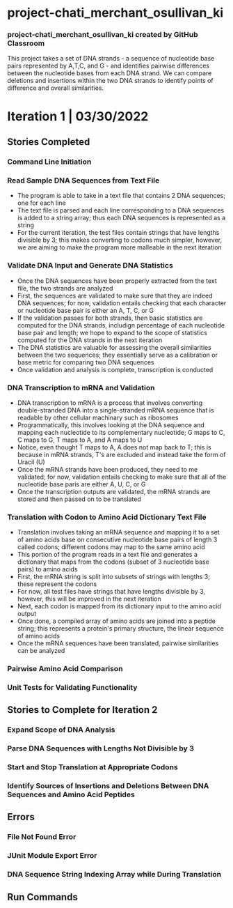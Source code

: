 # project-chati_merchant_osullivan_ki
### project-chati_merchant_osullivan_ki created by GitHub Classroom
This project takes a set of DNA strands - a sequence of nucleotide base pairs represented by A,T,C, and G - and identifies pairwise differences between 
the nucleotide bases from each DNA strand. We can compare deletions and insertions within the two DNA strands to identify points of difference and overall similarities.

# Iteration 1 | 03/30/2022

## Stories Completed

### Command Line Initiation

### Read Sample DNA Sequences from Text File
- The program is able to take in a text file that contains 2 DNA sequences; one for each line
- The text file is parsed and each line corresponding to a DNA sequences is added to a string array; thus each DNA sequences is represented as a string
- For the current iteration, the test files contain strings that have lengths divisible by 3; this makes converting to codons much simpler, however, we are aiming to make the program more malleable in the next iteration

### Validate DNA Input and Generate DNA Statistics
- Once the DNA sequences have been properly extracted from the text file, the two strands are analyzed
- First, the sequences are validated to make sure that they are indeed DNA sequences; for now, validation entails checking that each character or nucleotide base pair is either an A, T, C, or G
- If the validation passes for both strands, then basic statistics are computed for the DNA strands, includign percentage of each nucleotide base pair and length; we hope to expand to the scope of statistics computed for the DNA strands in the next iteration
- The DNA statistics are valuable for assessing the overall similarities between the two sequences; they essentially serve as a calibration or base metric for comparing two DNA sequences
- Once validation and analysis is complete, transcription is conducted

### DNA Transcription to mRNA and Validation
- DNA transcription to mRNA is a process that involves converting double-stranded DNA into a single-stranded mRNA sequence that is readable by other cellular machinary such as ribosomes
- Programmatically, this involves looking at the DNA sequence and mapping each nucleotide to its complementary nucleotide; G maps to C, C maps to G, T maps to A, and A maps to U
- Notice, even thought T maps to A, A does not map back to T; this is because in mRNA strands, T's are excluded and instead take the form of Uracil (U)
- Once the mRNA strands have been produced, they need to me validated; for now, validation entails checking to make sure that all of the nucleotide base paris are either A, U, C, or G
- Once the transcription outputs are validated, the mRNA strands are stored and then passed on to be translated

### Translation with Codon to Amino Acid Dictionary Text File
- Translation involves taking an mRNA sequence and mapping it to a set of amino acids base on consecutive nucleotide base pairs of length 3 called codons; different codons may map to the same amino acid
- This portion of the program reads in a text file and generates a dictionary that maps from the codons (subset of 3 nucleotide base pairs) to amino acids
- First, the mRNA string is split into subsets of strings with lengths 3; these represent the codons
- For now, all test files have strings that have lengths divisible by 3, however, this will be improved in the next iteration
- Next, each codon is mapped from its dictionary input to the amino acid output
- Once done, a compiled array of amino acids are joined into a peptide string; this represents a protein's primary structure, the linear sequence of amino acids
- Once the mRNA sequences have been translated, pairwise similarities can be analyzed

### Pairwise Amino Acid Comparison

### Unit Tests for Validating Functionality

## Stories to Complete for Iteration 2

### Expand Scope of DNA Analysis 

### Parse DNA Sequences with Lengths Not Divisible by 3

### Start and Stop Translation at Appropriate Codons

### Identify Sources of Insertions and Deletions Between DNA Sequences and Amino Acid Peptides

## Errors

### File Not Found Error

### JUnit Module Export Error

### DNA Sequence String Indexing Array while During Translation

## Run Commands
